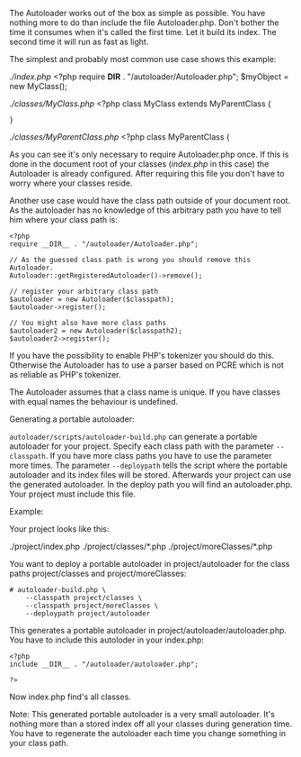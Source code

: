 The Autoloader works out of the box as simple as possible. You have
nothing more to do than include the file Autoloader.php. Don't bother the
time it consumes when it's called the first time. Let it build its index.
The second time it will run as fast as light.

The simplest and probably most common use case shows this example:

*./index.php*
    <?php
    require __DIR__ . "/autoloader/Autoloader.php";
    $myObject = new MyClass();

*./classes/MyClass.php*
    <?php
    class MyClass extends MyParentClass
    {
    
    }

*./classes/MyParentClass.php*
    <?php
    class MyParentClass
    {
    
    
As you can see it's only necessary to require Autoloader.php once.
If this is done in the document root of your classes (*index.php* in
this case) the Autoloader is already configured. After requiring
this file you don't have to worry where your classes reside.

Another use case would have the class path outside of your document root.
As the autoloader has no knowledge of this arbitrary path you have to
tell him where your class path is:

    <?php
    require __DIR__ . "/autoloader/Autoloader.php";
    
    // As the guessed class path is wrong you should remove this Autoloader.
    Autoloader::getRegisteredAutoloader()->remove();
    
    // register your arbitrary class path
    $autoloader = new Autoloader($classpath);
    $autoloader->register();
    
    // You might also have more class paths
    $autoloader2 = new Autoloader($classpath2);
    $autoloader2->register();

If you have the possibility to enable PHP's tokenizer you should do
this. Otherwise the Autoloader has to use a parser based on PCRE
which is not as reliable as PHP's tokenizer.

The Autoloader assumes that a class name is unique. If you have classes with
equal names the behaviour is undefined.

Generating a portable autoloader:

`autoloader/scripts/autoloader-build.php` can generate a portable autoloader for
your project. Specify each class path with the parameter `--classpath`. If you
have more class paths you have to use the parameter more times. The parameter
`--deploypath` tells the script where the portable autoloader and its index
files will be stored. Afterwards your project can use the generated autoloader.
In the deploy path you will find an autoloader.php. Your project must include
this file.

Example:

Your project looks like this:

./project/index.php
./project/classes/\*.php
./project/moreClasses/\*.php

You want to deploy a portable autoloader in project/autoloader for the class
paths project/classes and project/moreClasses:

    # autoloader-build.php \
        --classpath project/classes \
        --classpath project/moreClasses \
        --deploypath project/autoloader

This generates a portable autoloader in project/autoloader/autoloader.php. You
have to include this autoloder in your index.php:

    <?php
    include __DIR__ . "/autoloader/autoloader.php";
    
    ?>

Now index.php find's all classes.

Note: This generated portable autoloader is a very small autoloader. It's
nothing more than a stored index off all your classes during generation time.
You have to regenerate the autoloader each time you change something in your
class path.
